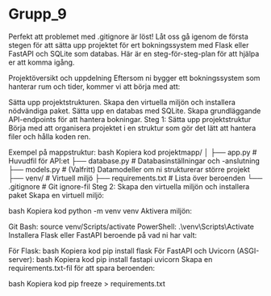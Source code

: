 # Grupp_9
Perfekt att problemet med .gitignore är löst! Låt oss gå igenom de första stegen för att sätta upp projektet för ert bokningssystem med Flask eller FastAPI och SQLite som databas. Här är en steg-för-steg-plan för att hjälpa er att komma igång.

Projektöversikt och uppdelning
Eftersom ni bygger ett bokningssystem som hanterar rum och tider, kommer vi att börja med att:

Sätta upp projektstrukturen.
Skapa den virtuella miljön och installera nödvändiga paket.
Sätta upp en databas med SQLite.
Skapa grundläggande API-endpoints för att hantera bokningar.
Steg 1: Sätta upp projektstruktur
Börja med att organisera projektet i en struktur som gör det lätt att hantera filer och hålla koden ren.

Exempel på mappstruktur:
bash
Kopiera kod
projektmapp/
│
├── app.py               # Huvudfil för API:et
├── database.py          # Databasinställningar och -anslutning
├── models.py            # (Valfritt) Datamodeller om ni strukturerar större projekt
├── venv/                # Virtuell miljö
├── requirements.txt     # Lista över beroenden
└── .gitignore           # Git ignore-fil
Steg 2: Skapa den virtuella miljön och installera paket
Skapa en virtuell miljö:

bash
Kopiera kod
python -m venv venv
Aktivera miljön:

Git Bash: source venv/Scripts/activate
PowerShell: .\venv\Scripts\Activate
Installera Flask eller FastAPI beroende på vad ni har valt:

För Flask:
bash
Kopiera kod
pip install flask
För FastAPI och Uvicorn (ASGI-server):
bash
Kopiera kod
pip install fastapi uvicorn
Skapa en requirements.txt-fil för att spara beroenden:

bash
Kopiera kod
pip freeze > requirements.txt